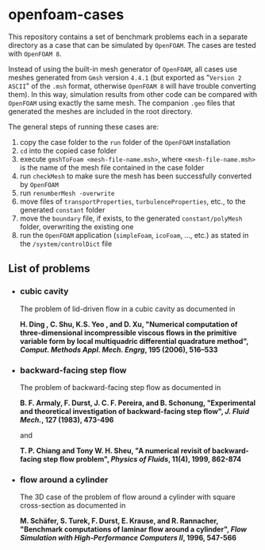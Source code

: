 # openfoam-cases
This repository contains a set of benchmark problems each in a separate directory as a case that can be simulated by `OpenFOAM`. The cases are tested with `OpenFOAM 8`.

Instead of using the built-in mesh generator of `OpenFOAM`, all cases use meshes generated from `Gmsh` version `4.4.1` (but exported as "`Version 2 ASCII`" of the `.msh` format, otherwise `OpenFOAM 8` will have trouble converting them). In this way, simulation results from other code can be compared with `OpenFOAM` using exactly the same mesh. The companion `.geo` files that generated the meshes are included in the root directory.

The general steps of running these cases are:

1. copy the case folder to the `run` folder of the `OpenFOAM` installation
2. `cd` into the copied case folder
3. execute `gmshToFoam <mesh-file-name.msh>`, where `<mesh-file-name.msh>` is the name of the mesh file contained in the case folder
4. run `checkMesh` to make sure the mesh has been successfully converted by `OpenFOAM`
5. run `renumberMesh -overwrite`
6. move files of `transportProperties`, `turbulenceProperties`, etc., to the generated `constant` folder
7. move the `boundary` file, if exists, to the generated `constant/polyMesh` folder, overwriting the existing one
8. run the `OpenFOAM` application (`simpleFoam`, `icoFoam`, ..., etc.) as stated in the `/system/controlDict` file


## List of problems

- ### cubic cavity

  The problem of lid-driven flow in a cubic cavity as documented in

  **H. Ding , C. Shu, K.S. Yeo , and D. Xu, "Numerical computation of three-dimensional incompressible viscous flows in the primitive variable form by local multiquadric differential quadrature method", *Comput. Methods Appl. Mech. Engrg*, 195 (2006), 516–533**

- ### backward-facing step flow

  The problem of backward-facing step flow as documented in

  **B. F. Armaly, F. Durst, J. C. F. Pereira, and B. Schonung, "Experimental and theoretical investigation of backward-facing step flow", *J. Fluid Mech.*, 127 (1983), 473-496**

  and

  **T. P. Chiang and Tony W. H. Sheu, "A numerical revisit of backward-facing step flow problem", *Physics of Fluids*, 11(4), 1999, 862-874**

- ### flow around a cylinder

  The 3D case of the problem of flow around a cylinder with square cross-section as documented in

  **M. Schäfer, S. Turek, F. Durst, E. Krause, and R. Rannacher, "Benchmark computations of laminar flow around a cylinder", *Flow Simulation with High-Performance Computers II*, 1996, 547-566**
